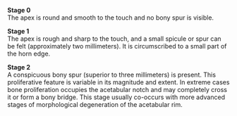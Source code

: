 **Stage 0**  
The apex is round and smooth to the touch and no bony spur is visible.  

**Stage 1**  
The apex is rough and sharp to the touch, and a small spicule or spur can be felt (approximately two millimeters). It is circumscribed to a small part of the horn edge.  

**Stage 2**  
A conspicuous bony spur (superior to three millimeters) is present. This proliferative feature is variable in its magnitude and extent. In extreme cases bone proliferation occupies the acetabular notch and may completely cross it or form a bony bridge. This stage usually co-occurs with more advanced stages of morphological degeneration of the acetabular rim.
